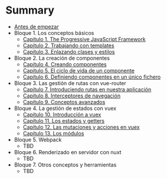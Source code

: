 # Summary

* [Antes de empezar](README.md)
* Bloque 1. Los conceptos básicos
    * [Capítulo 1. The Progressive JavaScript Framework](introduccion.md)
    * [Capítulo 2. Trabajando con templates](templates.md)
    * [Capítulo 3. Enlazando clases y estilos](estilos.md)
* Bloque 2. La creación de componentes
    * [Capítulo 4. Creando componentes](componentes.md)
    * [Capítulo 5. El ciclo de vida de un componente](ciclo.md)
    * [Capítulo 6. Definiendo componentes en un único fichero](fichero.md)
* Bloque 3. Las gestión de rutas con vue-router
    * [Capítulo 7. Introduciendo rutas  en nuestra aplicación](rutas.md)
    * [Capítulo 8. Interceptores de navegación](interceptores.md)
    * [Capítulo 9. Conceptos avanzados](router-avanzado.md)
* Bloque 4. La gestión de estados con vuex
    * [Capítulo 10. Introducción a vuex](vuex.md)
    * [Capítulo 11. Los estados y getters](getters.md)
    * [Capítulo 12. Las mutaciones y acciones en vuex](mutaciones.md)
    * [Capítulo 13. Los módulos](módulos.md)
* Bloque 5. Webpack
    * TBD
* Bloque 6. Renderizado en servidor con nuxt
    * TBD
* Bloque 7. Otros conceptos y herramientas
    * TBD

